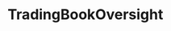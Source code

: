 # TradingBookOversight   

<script src="https://unpkg.com/@stoplight/elements/web-components.min.js"></script>
<link rel="stylesheet" href="https://unpkg.com/@stoplight/elements/styles.min.css">

<elements-api
  apiDescriptionUrl="TradingBookOversight.yaml"
  layout="sidebar"
  router="hash"
  hideTryIt="false"
  hideSchemas="false"
  hideInternal="false"
/>